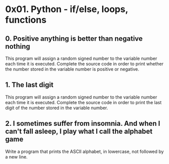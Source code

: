 # 0x01. Python - if/else, loops, functions
## 0. Positive anything is better than negative nothing
This program will assign a random signed number to the variable number each time it is executed. Complete the source code in order to print whether the number stored in the variable number is positive or negative.
## 1. The last digit
This program will assign a random signed number to the variable number each time it is executed. Complete the source code in order to print the last digit of the number stored in the variable number.
## 2. I sometimes suffer from insomnia. And when I can't fall asleep, I play what I call the alphabet game
Write a program that prints the ASCII alphabet, in lowercase, not followed by a new line.